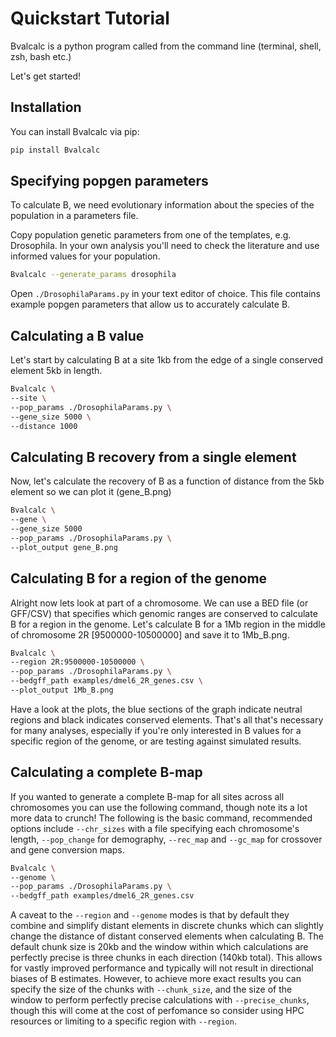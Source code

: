 # Quickstart Tutorial

Bvalcalc is a python program called from the command line (terminal, shell, zsh, bash etc.)

Let's get started!

## Installation

You can install Bvalcalc via pip:

```bash
pip install Bvalcalc
```

## Specifying popgen parameters

To calculate B, we need evolutionary information about the species of the population in a parameters file.

Copy population genetic parameters from one of the templates, e.g. Drosophila.
In your own analysis you'll need to check the literature and use informed values for your population.

```bash
Bvalcalc --generate_params drosophila
```

Open `./DrosophilaParams.py` in your text editor of choice. This file contains example popgen parameters that allow us to accurately calculate B.

## Calculating a B value

Let's start by calculating B at a site 1kb from the edge of a single conserved element 5kb in length.

```bash
Bvalcalc \
--site \
--pop_params ./DrosophilaParams.py \
--gene_size 5000 \
--distance 1000
```

## Calculating B recovery from a single element

Now, let's calculate the recovery of B as a function of distance from the 5kb element so we can plot it (gene_B.png)

```bash
Bvalcalc \
--gene \
--gene_size 5000
--pop_params ./DrosophilaParams.py \
--plot_output gene_B.png
```

## Calculating B for a region of the genome

Alright now lets look at part of a chromosome.
We can use a BED file (or GFF/CSV) that specifies which genomic ranges are conserved to calculate B for a region in the genome.
Let's calculate B for a 1Mb region in the middle of chromosome 2R [9500000-10500000] and save it to 1Mb_B.png.

```bash
Bvalcalc \
--region 2R:9500000-10500000 \
--pop_params ./DrosophilaParams.py \
--bedgff_path examples/dmel6_2R_genes.csv \
--plot_output 1Mb_B.png
```

Have a look at the plots, the blue sections of the graph indicate neutral regions and black indicates conserved elements.
That's all that's necessary for many analyses, especially if you're only interested in B values for a specific region of the genome, or are testing against simulated results.

## Calculating a complete B-map

If you wanted to generate a complete B-map for all sites across all chromosomes you can use the following command, though note its a lot more data to crunch!
The following is the basic command, recommended options include `--chr_sizes` with a file specifying each chromosome's length, `--pop_change` for demography, `--rec_map` and `--gc_map` for crossover and gene conversion maps.

```bash
Bvalcalc \
--genome \
--pop_params ./DrosophilaParams.py \
--bedgff_path examples/dmel6_2R_genes.csv
```

A caveat to the `--region` and `--genome` modes is that by default they combine and simplify distant elements in discrete chunks which can slightly change the distance of distant conserved elements when
calculating B. The default chunk size is 20kb and the window within which calculations are perfectly precise is three chunks in each direction (140kb total). This allows for vastly improved performance
and typically will not result in directional biases of B estimates. However, to achieve more exact results you can specify the size of the chunks with `--chunk_size`, and the size of the window to
perform perfectly precise calculations with `--precise_chunks`, though this will come at the cost of perfomance so consider using HPC resources or limiting to a specific region with `--region`.
